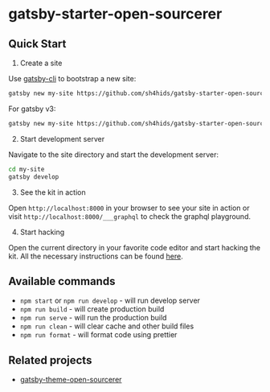 # gatsby-starter-open-sourcerer

## Quick Start

1. Create a site

Use [gatsby-cli](https://www.gatsbyjs.com/docs/tutorial/part-0/#gatsby-cli) to bootstrap a new site:

```bash
gatsby new my-site https://github.com/sh4hids/gatsby-starter-open-sourcerer
```

For gatsby v3:

```bash
gatsby new my-site https://github.com/sh4hids/gatsby-starter-open-sourcerer.git#gatsby-v3
```

2. Start development server

Navigate to the site directory and start the development server:

```bash
cd my-site
gatsby develop
```

3. See the kit in action

Open `http://localhost:8000` in your browser to see your site in action or visit `http://localhost:8000/___graphql` to check the graphql playground.

4. Start hacking

Open the current directory in your favorite code editor and start hacking the kit. All the necessary instructions can be found [here](https://github.com/sh4hids/gatsby-theme-open-sourcerer#readme).

## Available commands

- `npm start` or `npm run develop` - will run develop server
- `npm run build` - will create production build
- `npm run serve` - will run the production build
- `npm run clean` - will clear cache and other build files
- `npm run format` - will format code using prettier

## Related projects

- [gatsby-theme-open-sourcerer](https://github.com/sh4hids/gatsby-theme-open-sourcerer)
